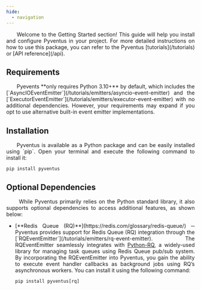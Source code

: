 ```yaml
---
hide:
  - navigation
---
```


<style>
	.go:before {
		content: "$";
		padding-right: 1.17647em;
	}
</style>

<p style='text-align: justify;' markdown>
    &emsp;&emsp;Welcome to the Getting Started section! This guide will help you install and configure Pyventus in
	your project. For more detailed instructions on how to use this package, you can refer to the Pyventus 
	[tutorials](/tutorials) or [API reference](/api).
</p>

## Requirements

<p style='text-align: justify;' markdown>
	&emsp;&emsp;Pyevents **only requires Python 3.10+** by default, which includes the [`AsyncIOEventEmitter`](/tutorials/emitters/asyncio-event-emitter)
	and the [`ExecutorEventEmitter`](/tutorials/emitters/executor-event-emitter) with no additional dependencies.
	However, your requirements may expand if you opt to use alternative built-in event emitter implementations.
</p>

## Installation

<p style='text-align: justify;' markdown>
	&emsp;&emsp;Pyventus is available as a Python package and can be easily installed using `pip`. Open your terminal
	and execute the following command to install it:
</p>

```console
pip install pyventus
```

## Optional Dependencies

<p style='text-align: justify;' markdown>
	&emsp;&emsp; While Pyventus primarily relies on the Python standard library, it also supports optional dependencies
	to access additional features, as shown below:
</p>


<ul style='text-align: justify;' markdown>

<li markdown> [**Redis Queue (RQ)**](https://redis.com/glossary/redis-queue/) ─ Pyventus provides support for Redis 
Queue (RQ) integration through the [`RQEventEmitter`](/tutorials/emitters/rq-event-emitter). The RQEventEmitter 
seamlessly integrates with <a href="https://python-rq.org/" target="_blank">Python-RQ</a>, a widely-used library for
managing task queues using Redis Queue pub/sub system. By incorporating the RQEventEmitter into Pyventus, you gain the
ability to execute event handler callbacks as background jobs using RQ’s asynchronous workers. You can install it using
the following command:

```console
pip install pyventus[rq]
```

</li>

</ul>
